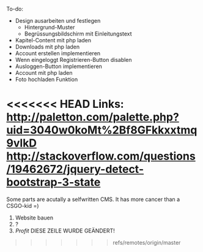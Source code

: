 To-do:
- Design ausarbeiten und festlegen
	- Hintergrund-Muster
	- Begrüssungsbildschirm mit Einleitungstext
- Kapitel-Content mit php laden
- Downloads mit php laden
- Account erstellen implementieren
- Wenn eingeloggt Registrieren-Button disablen
- Ausloggen-Button implementieren
- Account mit php laden
- Foto hochladen Funktion

<<<<<<< HEAD
Links:
http://paletton.com/palette.php?uid=3040w0koMt%2Bf8GFkkxxtmq9vlkD
http://stackoverflow.com/questions/19462672/jquery-detect-bootstrap-3-state
=======
Some parts are acutally a selfwritten CMS.
It has more cancer than a CSGO-kid =)

1. Website bauen
2. ?
3. $Profit$
DIESE ZEILE WURDE GEÄNDERT!
>>>>>>> refs/remotes/origin/master
